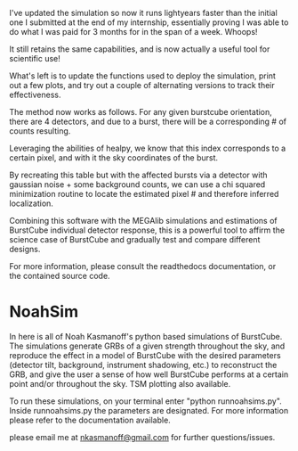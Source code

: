 I've updated the simulation so now it runs lightyears faster than the initial one I submitted at the end of my internship, essentially proving I was able to do what I was paid for 3 months for in the span of a week. Whoops!  

It still retains the same capabilities, and is now actually a useful tool for scientific use!

What's left is to update the functions used to deploy the simulation, print out a few plots, and try out a couple of alternating versions to track their effectiveness. 


The method now works as follows. For any given burstcube orientation, there are 4 detectors, and due to a burst, there will be a corresponding # of counts resulting.


 Leveraging the abilities of healpy, we know that this index corresponds to a certain pixel, and with it the sky coordinates of the burst. 


 By recreating this table but with the affected bursts via a detector with gaussian noise + some background counts, we can use a chi squared minimization routine to locate the estimated pixel # and therefore inferred localization. 


Combining this software with the MEGAlib simulations and estimations of BurstCube individual detector response, this is a powerful tool to affirm the science case of BurstCube and gradually test and compare different designs. 


For more information, please consult the readthedocs documentation, or the contained source code. 



NoahSim
=======

In here is all of Noah Kasmanoff's python based simulations of BurstCube. The simulations generate GRBs of a given strength throughout the sky, and reproduce the effect in a model of BurstCube with the desired parameters (detector tilt, background, instrument shadowing, etc.) to reconstruct the GRB, and give the user a sense of how well BurstCube performs at a certain point and/or throughout the sky. TSM plotting also available. 


To run these simulations, on your terminal enter "python runnoahsims.py". Inside runnoahsims.py the parameters are designated. For more information please refer to the documentation available. 


please email me at nkasmanoff@gmail.com for further questions/issues. 
